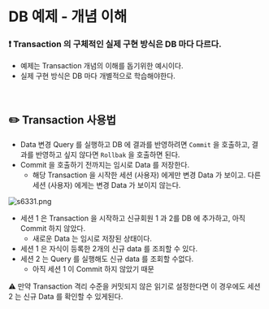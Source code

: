 # DB 예제 - 개념 이해

### ❗️ Transaction 의 구체적인 실제 구현 방식은 DB 마다 다르다.

- 예제는 Transaction 개념의 이해를 돕기위한 예시이다.
- 실제 구현 방식은 DB 마다 개별적으로 학습해야한다.

<br>

## ✏️ Transaction 사용법

- Data 변경 Query 를 실행하고 DB 에 결과를 반영하려면 `Commit` 을 호출하고,
결과를 반영하고 싶지 않다면 `Rollbak` 을 호출하면 된다.
- Commit 을 호출하기 전까지는 임시로 Data 를 저장한다.
    - 해당 Transaction 을 시작한 세션 (사용자) 에게만 변경 Data 가 보이고.
    다른 세션 (사용자) 에게는 변경 Data 가 보이지 않는다.

![s6331.png](DB%20%E1%84%8B%E1%85%A8%E1%84%8C%E1%85%A6%20-%20%E1%84%80%E1%85%A2%E1%84%82%E1%85%A7%E1%86%B7%20%E1%84%8B%E1%85%B5%E1%84%92%E1%85%A2%200f1e243c84da48ccbd12b0a506dc37a9/s6331.png)

- 세션 1 은 Transaction 을 시작하고 신규회원 1 과 2를 DB 에 추가하고,
아직 Commit 하지 않았다.
    - 새로운 Data 는 임시로 저장된 상태이다.
- 세션 1 은 자식이 등록한 2개의 신규 data 를 조죄할 수 있다.
- 세션 2 는 Query 를 실행해도 신규 data 를 조회할 수없다.
    - 아직 세션 1 이 Commit 하지 않았기 때문

⚠️ 만약 Transaction 격리 수준을 커밋되지 않은 읽기로 설정한다면 이 경우에도 세션 2 는 신규 Data 를 확인할 수 있게된다.